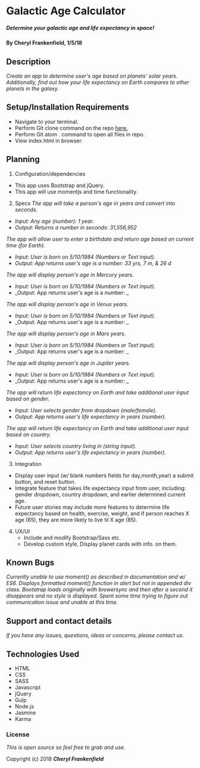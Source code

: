 # Galactic Age Calculator

##### Determine your galactic age and life expectancy in space!

#### By Cheryl Frankenfield, 1/5/18

## Description

_Create an app to determine user's age based on planets' solar years. Additionally, find out how your life expectancy on Earth compares to other planets in the galaxy._

## Setup/Installation Requirements

* Navigate to your terminal.
* Perform Git clone command on the repo [here.](https://github.com/CherylFrankenfield/galactic-age-calc.git)
* Perform Git atom . command to open all files in repo.
* View index.html in browser.

## Planning

1. Configuration/dependencies
  * This app uses Bootstrap and jQuery.
  * This app will use momentjs and time functionality.

2. Specs
_The app will take a person's age in years and convert into seconds._
* _Input: Any age (number): 1 year._
* _Output: Returns a number in seconds: 31,556,952_

_The app will allow user to enter a birthdate and return age based on current time (for Earth)._
* _Input: User is born on 5/10/1984 (Numbers or Text input)._
* _Output: App returns user's age is a number: 33 yrs, 7 m, & 26 d_

_The app will display person's age in Mercury years._
* _Input: User is born on 5/10/1984 (Numbers or Text input)._
* _Output: App returns user's age is a number: _

_The app will display person's age in Venus years._
* _Input: User is born on 5/10/1984 (Numbers or Text input)._
* _Output: App returns user's age is a number: _

_The app will display person's age in Mars years._
* _Input: User is born on 5/10/1984 (Numbers or Text input)._
* _Output: App returns user's age is a number: _

_The app will display person's age in Jupiter years._
* _Input: User is born on 5/10/1984 (Numbers or Text input)._
* _Output: App returns user's age is a number: _

_The app will return life expectancy on Earth and take additional user input based on gender._
* _Input: User selects gender from dropdown (male/female)._
* _Output: App returns user's life expectancy in years (number)._

_The app will return life expectancy on Earth and take additional user input based on country._
* _Input: User selects country living in (string input)._
* _Output: App returns user's life expectancy in years (number)._

3. Integration
  * Display user input (w/ blank numbers fields for day,month,year) a submit button, and reset button.
  * Integrate feature that takes life expectancy input from user, including: gender dropdown, country dropdown, and earlier determined current age.
  * Future user stories may include more features to determine life expectancy based on health, exercise, weight, and if person reaches X age (65), they are more likely to live til X age (85).

4. UX/UI
    * Include and modify Bootstrap/Sass etc.
    * Develop custom style, Display planet cards with info. on them.

## Known Bugs

_Currently unable to use moment() as described in documentation and w/ ES6. Displays formatted moment() function in alert but not in appended div class. Bootstrap loads originally with browersync and then after a second it disappears and no style is displayed. Spent some time trying to figure out communication issue and unable at this time._

## Support and contact details

_If you have any issues, questions, ideas or concerns, please contact us._

## Technologies Used

* HTML
* CSS
* SASS
* Javascript
* jQuery
* Gulp
* Node.js
* Jasmine
* Karma

### License

*This is open source so feel free to grab and use.*

Copyright (c) 2018 **_Cheryl Frankenfield_**
